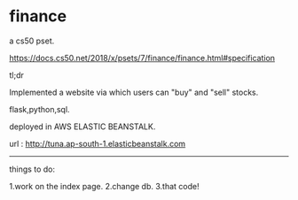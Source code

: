 # finance

a cs50 pset.

https://docs.cs50.net/2018/x/psets/7/finance/finance.html#specification


tl;dr

Implemented a website via which users can "buy" and "sell" stocks.


flask,python,sql.

deployed in AWS ELASTIC BEANSTALK.


url : http://tuna.ap-south-1.elasticbeanstalk.com

-------------------------------------------------------------------------------------------------------
things to do:

1.work on the index page.
2.change db.
3.that code!